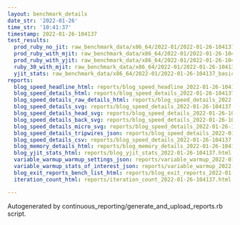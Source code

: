```yaml
---
layout: benchmark_details
date_str: '2022-01-26'
time_str: '10:41:37'
timestamp: 2022-01-26-104137
test_results:
  prod_ruby_no_jit: raw_benchmark_data/x86_64/2022-01/2022-01-26-104137_basic_benchmark_prod_ruby_no_jit.json
  prod_ruby_with_mjit: raw_benchmark_data/x86_64/2022-01/2022-01-26-104137_basic_benchmark_prod_ruby_with_mjit.json
  prod_ruby_with_yjit: raw_benchmark_data/x86_64/2022-01/2022-01-26-104137_basic_benchmark_prod_ruby_with_yjit.json
  ruby_30_with_mjit: raw_benchmark_data/x86_64/2022-01/2022-01-26-104137_basic_benchmark_ruby_30_with_mjit.json
  yjit_stats: raw_benchmark_data/x86_64/2022-01/2022-01-26-104137_basic_benchmark_yjit_stats.json
reports:
  blog_speed_headline_html: reports/blog_speed_headline_2022-01-26-104137.html
  blog_speed_details_html: reports/blog_speed_details_2022-01-26-104137.html
  blog_speed_details_raw_details_html: reports/blog_speed_details_2022-01-26-104137.raw_details.html
  blog_speed_details_svg: reports/blog_speed_details_2022-01-26-104137.svg
  blog_speed_details_head_svg: reports/blog_speed_details_2022-01-26-104137.head.svg
  blog_speed_details_back_svg: reports/blog_speed_details_2022-01-26-104137.back.svg
  blog_speed_details_micro_svg: reports/blog_speed_details_2022-01-26-104137.micro.svg
  blog_speed_details_tripwires_json: reports/blog_speed_details_2022-01-26-104137.tripwires.json
  blog_speed_details_csv: reports/blog_speed_details_2022-01-26-104137.csv
  blog_memory_details_html: reports/blog_memory_details_2022-01-26-104137.html
  blog_yjit_stats_html: reports/blog_yjit_stats_2022-01-26-104137.html
  variable_warmup_warmup_settings_json: reports/variable_warmup_2022-01-26-104137.warmup_settings.json
  variable_warmup_stats_of_interest_json: reports/variable_warmup_2022-01-26-104137.stats_of_interest.json
  blog_exit_reports_bench_list_html: reports/blog_exit_reports_2022-01-26-104137.bench_list.html
  iteration_count_html: reports/iteration_count_2022-01-26-104137.html

---
```

Autogenerated by continuous_reporting/generate_and_upload_reports.rb script.
